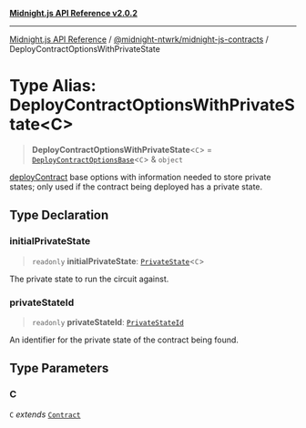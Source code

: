 [**Midnight.js API Reference v2.0.2**](../../../README.md)

***

[Midnight.js API Reference](../../../packages.md) / [@midnight-ntwrk/midnight-js-contracts](../README.md) / DeployContractOptionsWithPrivateState

# Type Alias: DeployContractOptionsWithPrivateState\<C\>

> **DeployContractOptionsWithPrivateState**\<`C`\> = [`DeployContractOptionsBase`](DeployContractOptionsBase.md)\<`C`\> & `object`

[deployContract](../functions/deployContract.md) base options with information needed to store private states;
only used if the contract being deployed has a private state.

## Type Declaration

### initialPrivateState

> `readonly` **initialPrivateState**: [`PrivateState`](../../midnight-js-types/type-aliases/PrivateState.md)\<`C`\>

The private state to run the circuit against.

### privateStateId

> `readonly` **privateStateId**: [`PrivateStateId`](../../midnight-js-types/type-aliases/PrivateStateId.md)

An identifier for the private state of the contract being found.

## Type Parameters

### C

`C` *extends* [`Contract`](../../midnight-js-types/interfaces/Contract.md)
